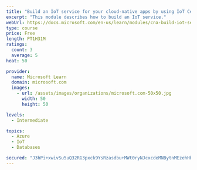 ```yaml
---
title: "Build an IoT service for your cloud-native apps by using IoT Central"
excerpt: "This module describes how to build an IoT service."
webUrl: https://docs.microsoft.com/en-us/learn/modules/cna-build-iot-service/
type: course
price: Free
length: PT1H31M
ratings:
  count: 3
  average: 5
heat: 50

provider:
  name: Microsoft Learn
  domain: microsoft.com
  images:
    - url: /assets/images/organizations/microsoft.com-50x50.jpg
      width: 50
      height: 50

levels:
  - Intermediate

topics:
  - Azure
  - IoT
  - Databases

secured: "J3hPi+xwivSu5uQ32RG3pxck9YsRzasdbu+MWt0ryNJcxcdeMNBytnMEzehHbNcVdOdIkXEkISFaFufKB5gnqCX//G8YrY+Ziatb6vG2VwFnzNjj7AG9lS4hEYtwG1fpTYU8S0NryxPc3F6ryMdlujxSs66fcISJ6mCCm33DN+XvDf48yaUwXmL7VlLfGOmJSJITeOMcz200k6d+o/2ffE8lJtwvmVk3+cyWL4n9/7dnNFZOHVbB6uOgDhfiPeBFHOT73OW7tyoUU8XUuLRcEJ2CnWtBFNYmkAIjB46LPhHTkp5S8uMS5e8c1bwzBFCBbeFxDX7oE9lXKjzRIQ/PbQ9Sx78b3nbFYZpalY2GQMf0uc/4v6xixPcwp60baEzlEyk1WB+5JfIMybJs9OH3Twp/hDFXdBtGlyMp/fPY+To=;wTL/2F0PxqMfJaLFTQ1fCg=="
---
```


